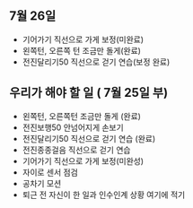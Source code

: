 ## 7월 26일
  - 기어가기 직선으로 가게 보정(미완료)
  - 왼쪽턴, 오른쪽 턴 조금만 돌게(완료)
  - 전진달리기50 직선으로 걷기 연습(보정 완료)
## 우리가 해야 할 일 ( 7월 25일 부)

  - 왼쪽턴, 오른쪽턴 조금만 돌게 (완료)
  - 전진보행50 안넘어지게 손보기
  - 전진달리기50 직선으로 걷기 연습 (완료)
  - 전진종종걸음 직선으로 걷기 연습
  - 기어가기 직선으로 가게 보정(미완성)
  - 자이로 센서 점검
  - 공차기 모션
  - 퇴근 전 자신이 한 일과 인수인계 상황 여기에 적기
  
